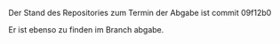 Der Stand des Repositories zum Termin der Abgabe ist commit 09f12b0

Er ist ebenso zu finden im Branch abgabe.
